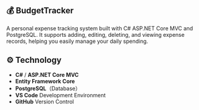 ## 💰 BudgetTracker

A personal expense tracking system built with C# ASP.NET Core MVC and PostgreSQL.
It supports adding, editing, deleting, and viewing expense records, helping you easily manage your daily spending.

## ⚙️ Technology

- **C#** / **ASP.NET Core MVC**
- **Entity Framework Core**
- **PostgreSQL**（Database）
- **VS Code** Development Environment
- **GitHub** Version Control
